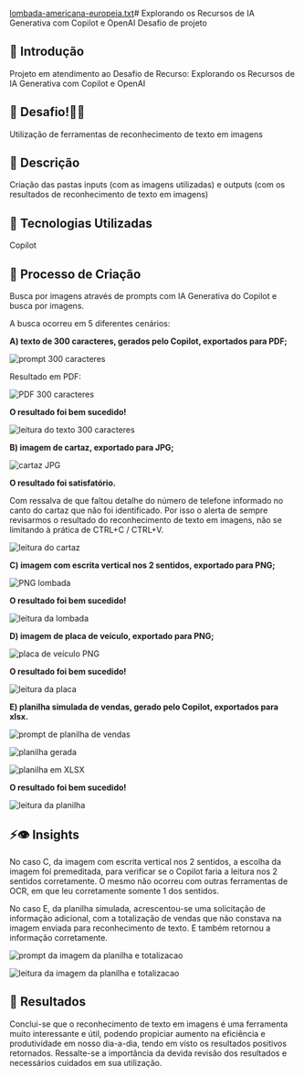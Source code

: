 [lombada-americana-europeia.txt](https://github.com/user-attachments/files/16571310/lombada-americana-europeia.txt)# Explorando os Recursos de IA Generativa com Copilot e OpenAI
Desafio de projeto


## 🚀 Introdução
Projeto em atendimento ao Desafio de Recurso: Explorando os Recursos de IA Generativa com Copilot e OpenAI


## 🎯 Desafio!💪🤓

Utilização de ferramentas de reconhecimento de texto em imagens

## 📒 Descrição
Criação das pastas inputs (com as imagens utilizadas) e outputs (com os resultados de reconhecimento de texto em imagens)

## 🤖 Tecnologias Utilizadas
Copilot

## 🧐 Processo de Criação
Busca por imagens através de prompts com IA Generativa do Copilot e busca por imagens.


A busca ocorreu em 5 diferentes cenários:


 **A) texto de 300 caracteres, gerados pelo Copilot, exportados para PDF;**
 
![prompt 300 caracteres](https://github.com/bids-work/explorando-os-recursos-de-ia-generativa/blob/main/inputs/prompt%20300%20caracteres.png)


Resultado em PDF:

![PDF 300 caracteres](https://github.com/bids-work/explorando-os-recursos-de-ia-generativa/blob/main/inputs/texto%20300%20caracteres%20em%20PDF.png)


**O resultado foi bem sucedido!**

![leitura do texto 300 caracteres](https://github.com/bids-work/explorando-os-recursos-de-ia-generativa/blob/main/output/texto%20300%20caracteres%20convertido%20PDF%20x%20%20texto.png)


 
 **B) imagem de cartaz, exportado para JPG;**
 
![cartaz JPG](https://github.com/bids-work/explorando-os-recursos-de-ia-generativa/blob/main/inputs/inca-outubrorosa_cartaz.jpg)

**O resultado foi satisfatório.**


Com ressalva de que faltou detalhe do número de telefone informado no canto do cartaz que não foi identificado. Por isso o alerta de sempre revisarmos o resultado do reconhecimento de texto em imagens, não se limitando à prática de CTRL+C / CTRL+V.

![leitura do cartaz](https://github.com/bids-work/explorando-os-recursos-de-ia-generativa/blob/main/output/inca%20convertido%20em%20texto.png)



  **C) imagem com escrita vertical nos 2 sentidos, exportado para PNG;**

![PNG lombada](https://github.com/bids-work/explorando-os-recursos-de-ia-generativa/blob/main/inputs/lombada-americana-europeia50.png)


**O resultado foi bem sucedido!**

![leitura da lombada](https://github.com/bids-work/explorando-os-recursos-de-ia-generativa/blob/main/output/lombada%20convertida%20em%20texto.png)



  **D) imagem de placa de veículo, exportado para PNG;**

![placa de veículo PNG](https://github.com/bids-work/explorando-os-recursos-de-ia-generativa/blob/main/inputs/placa%20veiculo.png)


**O resultado foi bem sucedido!**

![leitura da placa](https://github.com/bids-work/explorando-os-recursos-de-ia-generativa/blob/main/output/placa%20convertida%20em%20texto.png)


 
  **E) planilha simulada de vendas, gerado pelo Copilot, exportados para xlsx.**

![prompt de planilha de vendas](https://github.com/bids-work/explorando-os-recursos-de-ia-generativa/blob/main/inputs/prompt%20planilha%20vendas.png)


![planilha gerada](https://github.com/bids-work/explorando-os-recursos-de-ia-generativa/blob/main/inputs/copilot%20planilha%20vendas.png)


![planilha em XLSX](https://github.com/bids-work/explorando-os-recursos-de-ia-generativa/blob/main/inputs/planilha%20vendas%20no%20Excel.png)



**O resultado foi bem sucedido!**

![leitura da planilha](https://github.com/bids-work/explorando-os-recursos-de-ia-generativa/blob/main/output/planilha%20vendas%20planilha%20x%20texto.png)



## ⚡👁 Insights

No caso C, da imagem com escrita vertical nos 2 sentidos, a escolha da imagem foi premeditada, para verificar se o Copilot faria a leitura nos 2 sentidos corretamente. O mesmo não ocorreu com outras ferramentas de OCR, em que leu corretamente somente 1 dos sentidos.


No caso E, da planilha simulada, acrescentou-se uma solicitação de informação adicional, com a totalização de vendas que não constava na imagem enviada para reconhecimento de texto. E também retornou a informação corretamente.


![prompt da imagem da planilha e totalizacao](https://github.com/bids-work/explorando-os-recursos-de-ia-generativa/blob/main/inputs/prompt%20imagem%20planilha%20vendas%20e%20totalizacao.png)


![leitura da imagem da planilha e totalizacao](https://github.com/bids-work/explorando-os-recursos-de-ia-generativa/blob/main/output/imagem%20planilha%20vendas%20e%20totalizacao.png)

 
 
## 🚀 Resultados

Conclui-se que o reconhecimento de texto em imagens é uma ferramenta muito interessante e útil, podendo propiciar aumento na eficiência e produtividade em nosso dia-a-dia, tendo em visto os resultados positivos retornados. Ressalte-se a importância da devida revisão dos resultados e necessários cuidados em sua utilização.


```
